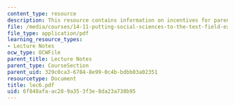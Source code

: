 ```yaml
---
content_type: resource
description: This resource contains information on incentives for parents and children.
file: /media/courses/14-11-putting-social-sciences-to-the-test-field-experiments-in-economics-spring-2006/6f848afaac289a353f3e8da23a738b95_lec6.pdf
file_type: application/pdf
learning_resource_types:
- Lecture Notes
ocw_type: OCWFile
parent_title: Lecture Notes
parent_type: CourseSection
parent_uid: 329c0ca3-6784-8e99-0c4b-bdbb03a02351
resourcetype: Document
title: lec6.pdf
uid: 6f848afa-ac28-9a35-3f3e-8da23a738b95
---
```

